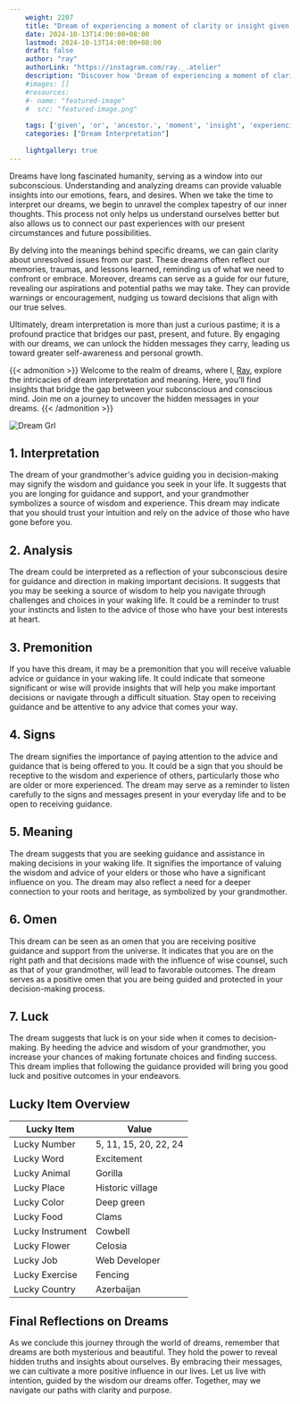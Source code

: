 ```yaml
---
    weight: 2207
    title: "Dream of experiencing a moment of clarity or insight given by an ancestor."  # Assuming 'title' column exists
    date: 2024-10-13T14:00:00+08:00
    lastmod: 2024-10-13T14:00:00+08:00
    draft: false
    author: "ray"
    authorLink: "https://instagram.com/ray._.atelier"
    description: "Discover how 'Dream of experiencing a moment of clarity or insight given by an ancestor.' can interpret your future and uncover its significant meanings in your life."
    #images: []
    #resources:
    #- name: "featured-image"
    #  src: "featured-image.png"
    
    tags: ['given', 'or', 'ancestor.', 'moment', 'insight', 'experiencing', 'Dream', 'a', 'an', 'clarity', 'by', 'of']
    categories: ["Dream Interpretation"]
    
    lightgallery: true
---
```

    
Dreams have long fascinated humanity, serving as a window into our subconscious. Understanding and analyzing dreams can provide valuable insights into our emotions, fears, and desires. When we take the time to interpret our dreams, we begin to unravel the complex tapestry of our inner thoughts. This process not only helps us understand ourselves better but also allows us to connect our past experiences with our present circumstances and future possibilities.

By delving into the meanings behind specific dreams, we can gain clarity about unresolved issues from our past. These dreams often reflect our memories, traumas, and lessons learned, reminding us of what we need to confront or embrace. Moreover, dreams can serve as a guide for our future, revealing our aspirations and potential paths we may take. They can provide warnings or encouragement, nudging us toward decisions that align with our true selves.

Ultimately, dream interpretation is more than just a curious pastime; it is a profound practice that bridges our past, present, and future. By engaging with our dreams, we can unlock the hidden messages they carry, leading us toward greater self-awareness and personal growth.

{{< admonition >}}
Welcome to the realm of dreams, where I, [Ray](https://instagram.com/ray._.atelier), explore the intricacies of dream interpretation and meaning. Here, you’ll find insights that bridge the gap between your subconscious and conscious mind. Join me on a journey to uncover the hidden messages in your dreams.
{{< /admonition >}}

![Dream Grl](https://cdn.pixabay.com/photo/2017/11/02/03/35/gothic-2910057_1280.jpg "Dream Grl")

## 1. Interpretation
 The dream of your grandmother's advice guiding you in decision-making may signify the wisdom and guidance you seek in your life. It suggests that you are longing for guidance and support, and your grandmother symbolizes a source of wisdom and experience. This dream may indicate that you should trust your intuition and rely on the advice of those who have gone before you.

## 2. Analysis
 The dream could be interpreted as a reflection of your subconscious desire for guidance and direction in making important decisions. It suggests that you may be seeking a source of wisdom to help you navigate through challenges and choices in your waking life. It could be a reminder to trust your instincts and listen to the advice of those who have your best interests at heart.

## 3. Premonition
 If you have this dream, it may be a premonition that you will receive valuable advice or guidance in your waking life. It could indicate that someone significant or wise will provide insights that will help you make important decisions or navigate through a difficult situation. Stay open to receiving guidance and be attentive to any advice that comes your way.

## 4. Signs
 The dream signifies the importance of paying attention to the advice and guidance that is being offered to you. It could be a sign that you should be receptive to the wisdom and experience of others, particularly those who are older or more experienced. The dream may serve as a reminder to listen carefully to the signs and messages present in your everyday life and to be open to receiving guidance.

## 5. Meaning
 The dream suggests that you are seeking guidance and assistance in making decisions in your waking life. It signifies the importance of valuing the wisdom and advice of your elders or those who have a significant influence on you. The dream may also reflect a need for a deeper connection to your roots and heritage, as symbolized by your grandmother.

## 6. Omen
 This dream can be seen as an omen that you are receiving positive guidance and support from the universe. It indicates that you are on the right path and that decisions made with the influence of wise counsel, such as that of your grandmother, will lead to favorable outcomes. The dream serves as a positive omen that you are being guided and protected in your decision-making process.

## 7. Luck
 The dream suggests that luck is on your side when it comes to decision-making. By heeding the advice and wisdom of your grandmother, you increase your chances of making fortunate choices and finding success. This dream implies that following the guidance provided will bring you good luck and positive outcomes in your endeavors.

## Lucky Item Overview
| Lucky Item          | Value              |
|---------------|--------------------|
| Lucky Number        | 5, 11, 15, 20, 22, 24  |
| Lucky Word          | Excitement |
| Lucky Animal        | Gorilla |
| Lucky Place         | Historic village     |
| Lucky Color         | Deep green     |
| Lucky Food          | Clams      |
| Lucky Instrument    | Cowbell |
| Lucky Flower        | Celosia    |
| Lucky Job           | Web Developer       |
| Lucky Exercise      | Fencing  |
| Lucky Country       | Azerbaijan    |


##  Final Reflections on Dreams

As we conclude this journey through the world of dreams, remember that dreams are both mysterious and beautiful. They hold the power to reveal hidden truths and insights about ourselves. By embracing their messages, we can cultivate a more positive influence in our lives. Let us live with intention, guided by the wisdom our dreams offer. Together, may we navigate our paths with clarity and purpose.
